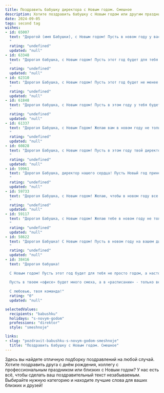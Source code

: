 ```yaml
---
title: Поздравить бабушку директора с Новым годом. Смешное
description: Хотите поздравить бабушку с Новым годом или другим праздником? Наш ИИ создаст незабываемое поздравление, а вы обязательно выделитесь среди других.  
date: 2024-09-05
tags: second tag
wishes:
- id: 65007
  text: "Дорогой (имя Бабушки), с Новым годом! Пусть в новом году у вас всё будет гладко, как отчеты на собрании, все будут слушаться вас, как на совещании, и все задачи будут решаться с лёгкостью, как бюджетная смета!
  "
  rating: "undefined"
  updated: "null"
- id: 63348
  text: "Дорогая бабушка, с Новым годом! Пусть этот год будет для тебя самым \"директорским\" в смысле слова \"директория\": все решения будут правильными, подчиненные (то есть мы) - послушными, а план по подаркам - выполнен на 100%! 🎉
  "
  rating: "undefined"
  updated: "null"
- id: 62310
  text: "Дорогая Бабушка, с Новым годом! Пусть этот год будет не менее продуктивным, чем ваша директорская деятельность, но с меньшим количеством отчетов и совещаний! 🎉  Желаю тебе море позитива, океан подарков и чтобы все \"новогодние\" мечты исполнились в два раза быстрее, чем ты подписываешь документы! 😉
  "
  rating: "undefined"
  updated: "null"
- id: 61848
  text: "Дорогая бабушка, с Новым годом! Пусть в этом году у тебя будет столько же энергии, сколько у тебя было на работе, когда ты была директором, - только без отчетности и планёрных совещаний! Желаю тебе праздничного настроения, вкусной еды и чтобы все вокруг тебя были счастливы!
  "
  rating: "undefined"
  updated: "null"
- id: 61337
  text: "Дорогая Бабушка, с Новым Годом! Желаю вам в новом году не только прибыли и процветания вашей компании, но и чтобы подчиненные не доводили вас до седых волос! Пусть Новый год принесет вам побольше радости, смеха и, самое главное, хороших внуков! 😉
  "
  rating: "undefined"
  updated: "null"
- id: 60828
  text: "Дорогая Бабушка, с Новым годом! Пусть в этом году твой директорский талант принесет тебе не только прибыль, но и внуков-миллионеров, которые будут дарить тебе подарки не меньше, чем ты им! 😜🎉
  "
  rating: "undefined"
  updated: "null"
- id: 59961
  text: "Дорогая Бабушка, директор нашего сердца! Пусть Новый год принесет тебе море позитива,  отличную пенсию и… еще больше внуков!  😜  С Новым годом! 🎄🎉
  "
  rating: "undefined"
  updated: "null"
- id: 59733
  text: "Дорогая Бабушка, с Новым годом! Желаю, чтобы в новом году все твои директивы выполнялись моментально, подчиненные были послушными, как овечки, а прибыль росла, как на дрожжах! 🎉🥂
  "
  rating: "undefined"
  updated: "null"
- id: 59117
  text: "Дорогая Бабушка, с Новым годом! Желаю тебе в новом году не только крепкого здоровья, но и  чтобы ты всегда оставалась бодрой и энергичной – ведь, как мы все знаем, ты самая крутая директор по бабушкиным делам в мире! 🥳
  "
  rating: "undefined"
  updated: "null"
- id: 58622
  text: "Дорогая Бабушка! С Новым годом! Пусть в новом году на вашем директорском посту все будет гладко, как лед на катке, и подчиненные послушны, как елочные игрушки! 🎉🍾
  "
  rating: "undefined"
  updated: "null"
- id: 38416
  text: "Дорогая бабушка!
  
  С Новым годом! Пусть этот год будет для тебя не просто годом, а настоящим директорским советом удачи и радости! Желаю, чтобы у тебя всегда были «позитивные отчеты» о семейном счастье, «долгосрочные контракты» с хорошим настроением и «бюджеты» на вкусняшки, которые никогда не заканчиваются!
  
  Пусть в твоем «офисе» будет много смеха, а в «расписании» - только веселые сюрпризы! А ещё помни: ты – самый главный директор нашей семьи, так что поживем по твоим правилам и поддержим твое ведомство «счастья и здоровья»!
  
  С любовью, твоя команда!"
  rating: "0"
  updated: "null"

selectedValues:
  recipients: "babushku"
  holidays: "s-novym-godom"
  professions: "direktor"
  style: "smeshnoje"

links:
- slug: "pozdravit-babushku-s-novym-godom-smeshnoje"
  title: "Поздравить бабушку с Новым годом. Смешное"
---
```


Здесь вы найдете отличную подборку поздравлений на любой случай. 
Хотите поздравить друга с днём рождения, коллегу с профессиональным праздником или близких с Новым годом? У нас есть всё, чтобы сделать ваш поздравительный текст незабываемым. Выбирайте нужную категорию и находите лучшие слова для ваших близких и друзей!
